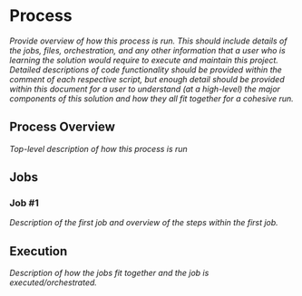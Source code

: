 # Process

_Provide overview of how this process is run.  This should include details of the jobs, files, orchestration, and any other 
information that a user who is learning the solution would require to execute and maintain this project.  Detailed descriptions of code
functionality should be provided within the comment of each respective script, but enough detail should be provided within this document
for a user to understand (at a high-level) the major components of this solution and how they all fit together for a cohesive run._

## Process Overview
_Top-level description of how this process is run_

## Jobs
### Job #1
_Description of the first job and overview of the steps within the first job._

## Execution
_Description of how the jobs fit together and the job is executed/orchestrated._

